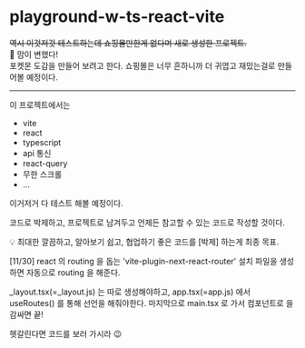 # playground-w-ts-react-vite

~~역시 이것저것 테스트하는데 쇼핑몰만한게 없다며 새로 생성한 프로젝트.~~  
🤩 맘이 변했다!  
포켓몬 도감을 만들어 보려고 한다.
쇼핑몰은 너무 흔하니까 더 귀엽고 재밌는걸로 만들어볼 예정이다.

---

이 프로젝트에서는

- vite
- react
- typescript
- api 통신
- react-query
- 무한 스크롤
- ...

이거저거 다 테스트 해볼 예정이다.

코드로 박제하고, 프로젝트로 남겨두고
언제든 참고할 수 있는 코드로 작성할 것이다.

💡 최대한 깔끔하고, 알아보기 쉽고, 협업하기 좋은 코드를 [박제] 하는게 최종 목표.

[11/30]
react 의 routing 을 돕는
'vite-plugin-next-react-router' 설치
파일을 생성하면 자동으로 routing 을 해준다.

\_layout.tsx(=\_layout.js) 는 따로 생성해야하고,
app.tsx(=app.js) 에서 useRoutes() 를 통해 선언을 해줘야한다.
마지막으로 main.tsx 로 가서 <BrowserRouter> 컴포넌트로 <App /> 을 감싸면 끝!

헷갈린다면 코드를 보러 가시라 😉
